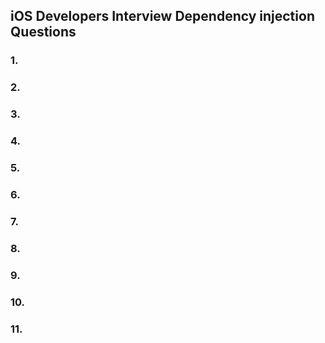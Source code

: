 ## iOS Developers Interview Dependency injection Questions

### 1.

### 2.

### 3.

### 4.

### 5.

### 6.

### 7.

### 8.

### 9.

### 10.

### 11.
